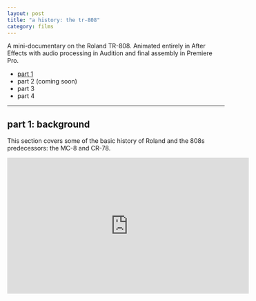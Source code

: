 ```yaml
---
layout: post
title: "a history: the tr-808"
category: films
---
```

A mini-documentary on the Roland TR-808. Animated entirely in After Effects with audio processing in Audition and final assembly in Premiere Pro.

<ul>
    <li><a href="#part-1-background">part 1</a></li>
    <li>part 2 (coming soon)</li>
    <li>part 3</li>
    <li>part 4</li>
</ul>

<hr>

## part 1: background
This section covers some of the basic history of Roland and the 808s predecessors: the MC-8 and CR-78.

<div class="yt-video-container">
    <iframe width="560"
      height="315"
      src="https://www.youtube.com/embed/maHMr4QrffM"
      title="YouTube video player" 
      frameborder="0"
      allow="accelerometer; autoplay; clipboard-write; encrypted-media; gyroscope; picture-in-picture"
      allowfullscreen>
    </iframe>
</div>
